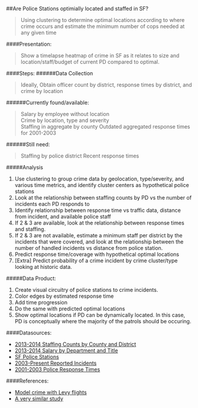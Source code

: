 ##Are Police Stations optimially located and staffed in SF?
>Using clustering to determine optimal locations according to where crime occurs and estimate the minimum number of cops needed at any given time

####Presentation:  
>Show a timelapse heatmap of crime in SF as it relates to size and location/staff/budget of current PD compared to optimal.

####Steps:
######Data Collection
> Ideally, Obtain officer count by district, response times by district, and crime by location

######Currently found/available:  
>Salary by employee without location  
>Crime by location, type and severity  
>Staffing in aggregate by county
>Outdated aggregated response times for 2001-2003

######Still need:
>Staffing by police district
>Recent response times

#####Analysis  
1. Use clustering to group crime data by geolocation, type/severity, and various time metrics, and identify cluster centers as hypothetical police stations
2. Look at the relationship between staffing counts by PD vs the number of incidents each PD responds to
3. Identify relationship between response time vs traffic data, distance from incident, and available police staff
 1. If 2 & 3 are available, look at the relationship between response times and staffing.
 2. If 2 & 3 are not available, estimate a minimum staff per district by the incidents that were covered, and look at the relationship between the number of handled incidents vs distance from police station.
4. Predict response time/coverage with hypothetical optimal locations
5. [Extra] Predict probability of a crime incident by crime cluster/type looking at historic data.

#####Data Product:  
1. Create visual circuitry of police stations to crime incidents.
2. Color edges by estimated response time
3. Add time progression
4. Do the same with predicted optimal locations
5. Show optimal locations if PD can be dynamically located. In this case, PD is conceptually where the majority of the patrols should be occuring.

####Datasources:
* [2013-2014 Staffing Counts by County and District](http://post.ca.gov/Data/Sites/1/post_docs/hiring/le-employment-stats.pdf)
* [2013-2014 Salary by Department and Title](https://data.sfgov.org/City-Management-and-Ethics/Employee-Compensation/88g8-5mnd)
* [SF Police Stations](https://data.sfgov.org/Public-Safety/San-Francisco-Police-Stations/8xyy-6zfh)
* [2003-Present Reported Incidents](https://data.sfgov.org/Public-Safety/SFPD-Reported-Incidents-2003-to-Present/dyj4-n68b)
* [2001-2003 Police Response Times](http://sfcontroller.org/Modules/ShowDocument.aspx?documentid=1063)

####References:
* [Model crime with Levy flights](https://dl.dropboxusercontent.com/u/67300625/tum_summer_2012_levicrime.pdf)
* [A very similar study](http://ced.berkeley.edu/faculty/ratt/classes/c188/2009Posters/Visconti%20Zhang%20Poster.pdf)
